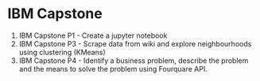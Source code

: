 # **IBM Capstone** 
1. IBM Capstone P1 - Create a jupyter notebook  
2. IBM Capstone P3 - Scrape data from wiki and explore neighbourhoods using clustering (KMeans)
3. IBM Capstone P4 - Identify a business problem, describe the problem and the means to solve the problem using Fourquare API.
